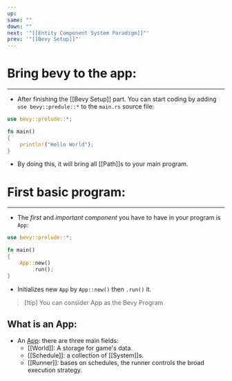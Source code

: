 ```yaml
---
up: 
same: ""
down: ""
next: '"[[Entity Component System Paradigm]]"'
prev: '"[[Bevy Setup]]"'
---
```


# Bring bevy to the app:
---
- After finishing the [[Bevy Setup]] part. You can start coding by adding `use bevy::predule::*` to the `main.rs` source file:

```rust
use bevy::prelude::*;

fn main()
{
	println!("Hello World");
}
```

- By doing this, it will bring all [[Path]]s to your main program.

# First basic program:
---
- The _first_ and _important component_ you have to have in your program is `App`:
```rust
use bevy::prelude::*;

fn main()
{
	App::new()
		.run();
}
```
- Initializes new `App` by `App::new()` then `.run()` it.

> [!tip] You can consider App as the Bevy Program

What is an App:
---
- An [App](https://docs.rs/bevy/latest/bevy/app/struct.App.html): there are three main fields:
	- [[World]]: A storage for game's data.
	- [[Schedule]]: a collection of [[System]]s.
	- [[Runner]]: bases on schedules, the runner controls the broad execution strategy.

